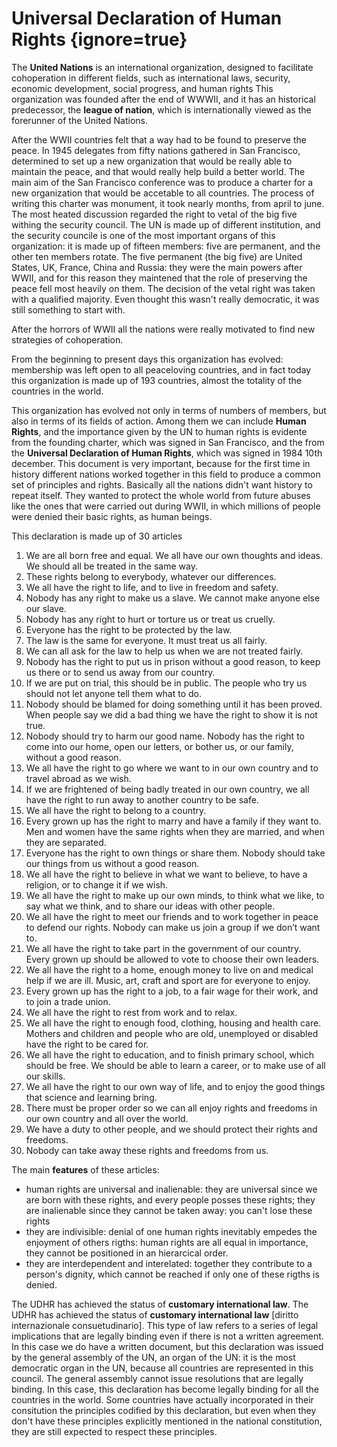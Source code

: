 # Universal Declaration of Human Rights {ignore=true}

The **United Nations** is an international organization, designed to facilitate cohoperation in different fields, such as international laws, security, economic development, social progress, and human rights
This organization was founded after the end of WWWII, and it has an historical predecessor, the **league of nation**, which is internationally viewed as the forerunner of the United Nations.

After the WWII countries felt that a way had to be found to preserve the peace. In 1945 delegates from fifty nations gathered in San Francisco, determined to set up a new organization that would be really able to maintain the peace, and that would really help build a better world.
The main aim of the San Francisco conference was to produce a charter for a new organization that would be accetable to all countries. The process of writing this charter was monument, it took nearly months, from april to june. 
The most heated discussion regarded the right to vetal of the big five withing the security council. The UN is made up of different institution, and the security councile is one of the most important organs of this organization: it is made up of fifteen members: five are permanent, and the other ten members rotate. The five permanent (the big five) are United States, UK, France, China and Russia: they were the main powers after WWII, and for this reason they maintened that the role of preserving the peace fell most heavily on them.
The decision of the vetal right was taken with a qualified majority. Even thought this wasn't really democratic, it was still something to start with.

After the horrors of WWII all the nations were really motivated to find new strategies of cohoperation.

From the beginning to present days this organization has evolved: membership was left open to all peaceloving countries, and in fact today this organization is made up of 193 countries, almost the totality of the countries in the world.

This organization has evolved not only in terms of numbers of members, but also in terms of its fields of action. Among them we can include **Human Rights**, and the importance given by the UN to human rights is evidente from the founding charter, which was signed in San Francisco, and the from the **Universal Declaration of Human Rights**, which was signed in 1984 10th december.
This document is very important, because for the first time in history different nations worked together in this field to produce a common set of principles and rights. Basically all the nations didn't want history to repeat itself. They wanted to protect the whole world from future abuses like the ones that were carried out during WWII, in which millions of people were denied their basic rights, as human beings.

This declaration is made up of 30 articles

1. We are all born free and equal. We all have our own thoughts and ideas. We should all be treated in the same way.
1. These rights belong to everybody, whatever our differences.
1. We all have the right to life, and to live in freedom and safety.
1. Nobody has any right to make us a slave. We cannot make anyone else our slave.
1. Nobody has any right to hurt or torture us or treat us cruelly.
1. Everyone has the right to be protected by the law.
1. The law is the same for everyone. It must treat us all fairly.
1. We can all ask for the law to help us when we are not treated fairly.
1. Nobody has the right to put us in prison without a good reason, to keep us there or to send us away from our country.
1. If we are put on trial, this should be in public. The people who try us should not let anyone tell them what to do.
1. Nobody should be blamed for doing something until it has been proved. When people say we did a bad thing we have the right to show it is not true.
1. Nobody should try to harm our good name. Nobody has the right to come into our home, open our letters, or bother us, or our family, without a good reason.
1. We all have the right to go where we want to in our own country and to travel abroad as we wish.
1. If we are frightened of being badly treated in our own country, we all have the right to run away to another country to be safe.
1. We all have the right to belong to a country.
1. Every grown up has the right to marry and have a family if they want to. Men and women have the same rights when they are married, and when they are separated.
1. Everyone has the right to own things or share them. Nobody should take our things from us without a good reason.
1. We all have the right to believe in what we want to believe, to have a religion, or to change it if we wish.
1. We all have the right to make up our own minds, to think what we like, to say what we think, and to share our ideas with other people.
1. We all have the right to meet our friends and to work together in peace to defend our rights. Nobody can make us join a group if we don’t want to.
1. We all have the right to take part in the government of our country. Every grown up should be allowed to vote to choose their own leaders.
1. We all have the right to a home, enough money to live on and medical help if we are ill. Music, art, craft and sport are for everyone to enjoy.
1. Every grown up has the right to a job, to a fair wage for their work, and to join a trade union.
1. We all have the right to rest from work and to relax.
1. We all have the right to enough food, clothing, housing and health care. Mothers and children and people who are old, unemployed or disabled have the right to be cared for.
1. We all have the right to education, and to finish primary school, which should be free. We should be able to learn a career, or to make use of all our skills.
1. We all have the right to our own way of life, and to enjoy the good things that science and learning bring.
1. There must be proper order so we can all enjoy rights and freedoms in our own country and all over the world.
1. We have a duty to other people, and we should protect their rights and freedoms.
1. Nobody can take away these rights and freedoms from us.

The main **features** of these articles:

- human rights are universal and inalienable: they are universal since we are born with these rights, and every people posses these rights; they are inalienable since they cannot be taken away: you can't lose these rights
- they are indivisible: denial of one human rights inevitably empedes the enjoyment of others rigths: human rights are all equal in importance, they cannot be positioned in an hierarcical order.
- they are interdependent and interelated: together they contribute to a person's dignity, which cannot be reached if only one of these rigths is denied.

The UDHR has achieved the status of **customary international law**. The UDHR has achieved the status of **customary international law** [diritto internazionale consuetudinario]. This type of law refers to a series of legal implications that are legally binding even if there is not a written agreement.
In this case we do have a written document, but this declaration was issued by the general assembly of the UN, an organ of the UN: it is the most democratic organ in the UN, because all countries are represented in this council. The general assembly cannot issue resolutions that are legally binding.
In this case, this declaration has become legally binding for all the countries in the world. Some countries have actually incorporated in their consitution the principles codified by this declaration, but even when they don't have these principles explicitly mentioned in the national constitution, they are still expected to respect these principles.